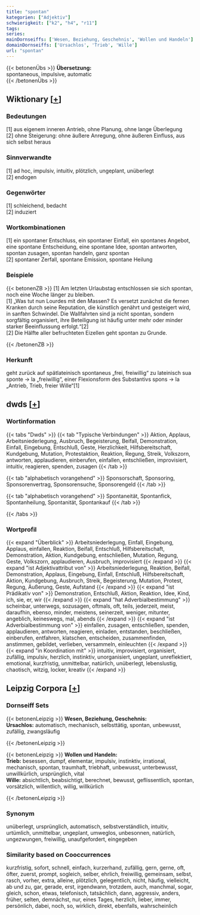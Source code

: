 ```yaml
---
title: "spontan"
kategorien: ["Adjektiv"]
schwierigkeit: ["k2", "h4", "r11"]
tags:
series:
mainDornseiffs: ['Wesen, Beziehung, Geschehnis', 'Wollen und Handeln']
domainDornseiffs: ['Ursachlos', 'Trieb', 'Wille']
url: "spontan"
---
```


{{< betonenÜbs >}}
**Übersetzung:**  
spontaneous, impulsive, automatic  
{{< /betonenÜbs >}}

## Wiktionary [[+](https://de.wiktionary.org/wiki/spontan)]

### Bedeutungen
[1] aus eigenem inneren Antrieb, ohne Planung, ohne lange Überlegung  
[2] ohne Steigerung: ohne äußere Anregung, ohne äußeren Einfluss, aus sich selbst heraus  

### Sinnverwandte
[1] ad hoc, impulsiv, intuitiv, plötzlich, ungeplant, unüberlegt  
[2] endogen  

### Gegenwörter
[1] schleichend, bedacht  
[2] induziert  

### Wortkombinationen
[1] ein spontaner Entschluss, ein spontaner Einfall, ein spontanes Angebot, eine spontane Entscheidung, eine spontane Idee, spontan antworten, spontan zusagen, spontan handeln, ganz spontan  
[2] spontaner Zerfall, spontane Emission, spontane Heilung  

### Beispiele
{{< betonenZB >}}
[1] Am letzten Urlaubstag entschlossen sie sich spontan, noch eine Woche länger zu bleiben.  
[1] „Was tut nun Lourdes mit den Massen? Es versetzt zunächst die fernen Kranken durch seine Reputation, die künstlich genährt und gesteigert wird, in sanften Schwindel. Die Wallfahrten sind ja nicht spontan, sondern sorgfältig organisiert, ihre Beteiligung ist häufig unter mehr oder minder starker Beeinflussung erfolgt.“[2]  
[2] Die Hälfte aller befruchteten Eizellen geht spontan zu Grunde.  

{{< /betonenZB >}}
### Herkunft
geht zurück auf spätlateinisch spontaneus „frei, freiwillig“ zu lateinisch sua sponte → la „freiwillig“, einer Flexionsform des Substantivs spons → la „Antrieb, Trieb, freier Wille“[1]  



## dwds [[+](https://www.dwds.de/wb/spontan)]

### Wortinformation
{{< tabs "Dwds" >}}
{{< tab "Typische Verbindungen" >}}
Aktion, Applaus, Arbeitsniederlegung, Ausbruch, Begeisterung, Beifall, Demonstration, Einfall, Eingebung, Entschluß, Geste, Herzlichkeit, Hilfsbereitschaft, Kundgebung, Mutation, Protestaktion, Reaktion, Regung, Streik, Volkszorn, antworten, applaudieren, einberufen, einfallen, entschließen, improvisiert, intuitiv, reagieren, spenden, zusagen
{{< /tab >}}

{{< tab "alphabetisch vorangehend" >}}
Sponsorschaft, Sponsoring, Sponsorenvertrag, Sponsorensuche, Sponsorengeld
{{< /tab >}}

{{< tab "alphabetisch vorangehend" >}}
Spontaneität, Spontanfick, Spontanheilung, Spontanität, Spontankauf
{{< /tab >}}

{{< /tabs >}}

### Wortprofil
{{< expand "Überblick" >}} Arbeitsniederlegung, Einfall, Eingebung, Applaus, einfallen, Reaktion, Beifall, Entschluß, Hilfsbereitschaft, Demonstration, Aktion, Kundgebung, entschließen, Mutation, Regung, Geste, Volkszorn, applaudieren, Ausbruch, improvisiert {{< /expand >}}
{{< expand "ist Adjektivattribut von" >}} Arbeitsniederlegung, Reaktion, Beifall, Demonstration, Applaus, Eingebung, Einfall, Entschluß, Hilfsbereitschaft, Aktion, Kundgebung, Ausbruch, Streik, Begeisterung, Mutation, Protest, Regung, Äußerung, Geste, Aufstand {{< /expand >}}
{{< expand "ist Prädikativ von" >}} Demonstration, Entschluß, Aktion, Reaktion, Idee, Kind, ich, sie, er, wir {{< /expand >}}
{{< expand "hat Adverbialbestimmung" >}} scheinbar, unterwegs, sozusagen, oftmals, oft, teils, jederzeit, meist, daraufhin, ebenso, minder, meistens, seinerzeit, weniger, mitunter, angeblich, keineswegs, mal, abends {{< /expand >}}
{{< expand "ist Adverbialbestimmung von" >}} einfallen, zusagen, entschließen, spenden, applaudieren, antworten, reagieren, einladen, entstanden, beschließen, einberufen, entfahren, klatschen, entscheiden, zusammenfinden, anstimmen, gebildet, verlieben, versammeln, einleuchten {{< /expand >}}
{{< expand "in Koordination mit" >}} intuitiv, improvisiert, organisiert, zufällig, impulsiv, herzlich, instinktiv, unorganisiert, ungeplant, unreflektiert, emotional, kurzfristig, unmittelbar, natürlich, unüberlegt, lebenslustig, chaotisch, witzig, locker, kreativ {{< /expand >}}

## Leipzig Corpora [[+](https://corpora.uni-leipzig.de/en/res?word=spontan&corpusId=deu_newscrawl-public_2018)]

### Dornseiff Sets
{{< betonenLeipzig >}}
**Wesen, Beziehung, Geschehnis:**  
**Ursachlos:** automatisch, mechanisch, selbsttätig, spontan, unbewusst, zufällig, zwangsläufig  

{{< /betonenLeipzig >}}


{{< betonenLeipzig >}}
**Wollen und Handeln:**  
**Trieb:** besessen, dumpf, elementar, impulsiv, instinktiv, irrational, mechanisch, spontan, traumhaft, triebhaft, unbewusst, unterbewusst, unwillkürlich, ursprünglich, vital  
**Wille:** absichtlich, beabsichtigt, berechnet, bewusst, geflissentlich, spontan, vorsätzlich, willentlich, willig, willkürlich  

{{< /betonenLeipzig >}}

### Synonym
unüberlegt, ursprünglich, automatisch, selbstverständlich, intuitiv, urtümlich, unmittelbar, ungeplant, umweglos, unbesonnen, natürlich, ungezwungen, freiwillig, unaufgefordert, eingegeben


### Similarity based on Cooccurrences
kurzfristig, sofort, schnell, einfach, kurzerhand, zufällig, gern, gerne, oft, öfter, zuerst, prompt, sogleich, selber, ehrlich, freiwillig, gemeinsam, selbst, rasch, vorher, extra, alleine, plötzlich, gelegentlich, nicht, häufig, vielleicht, ab und zu, gar, gerade, erst, irgendwann, trotzdem, auch, manchmal, sogar, gleich, schon, etwas, telefonisch, tatsächlich, dann, aggressiv, anders, früher, selten, demnächst, nur, eines Tages, herzlich, lieber, immer, persönlich, dabei, noch, so, wirklich, direkt, ebenfalls, wahrscheinlich


